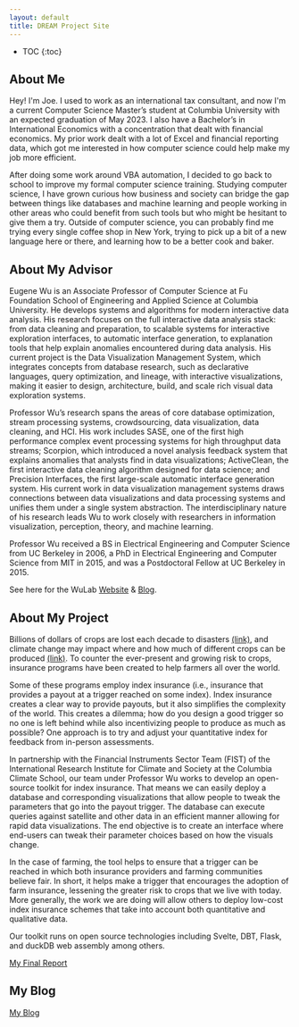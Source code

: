 ```yaml
---
layout: default
title: DREAM Project Site
---
```


* TOC
{:toc}

## About Me

Hey! I'm Joe. I used to work as an international tax consultant, and now I'm a current Computer Science Master’s student at Columbia University with an expected graduation of May 2023. I also have a Bachelor’s in International Economics with a concentration that dealt with financial economics. My prior work dealt with a lot of Excel and financial reporting data, which got me interested in how computer science could help make my job more efficient.

After doing some work around VBA automation, I decided to go back to school to improve my formal computer science training. Studying computer science, I have grown curious how business and society can bridge the gap between things like databases and machine learning and people working in other areas who could benefit from such tools but who might be hesitant to give them a try. Outside of computer science, you can probably find me trying every single coffee shop in New York, trying to pick up a bit of a new language here or there, and learning how to be a better cook and baker.
## About My Advisor

Eugene Wu is an Associate Professor of Computer Science at Fu Foundation School of Engineering and Applied Science at Columbia University. He develops systems and algorithms for modern interactive data analysis. His research focuses on the full interactive data analysis stack: from data cleaning and preparation, to scalable systems for interactive exploration interfaces, to automatic interface generation, to explanation tools that help explain anomalies encountered during data analysis.  His current project is the Data Visualization Management System, which integrates concepts from database research, such as declarative languages, query optimization, and lineage, with interactive visualizations, making it easier to design, architecture, build, and scale rich visual data exploration systems.

Professor Wu’s research spans the areas of core database optimization, stream processing systems, crowdsourcing, data visualization, data cleaning, and HCI.  His work includes SASE, one of the first high performance complex event processing systems for high throughput data streams; Scorpion, which introduced a novel analysis feedback system that explains anomalies that analysts find in data visualizations; ActiveClean, the first interactive data cleaning algorithm designed for data science; and Precision Interfaces, the first large-scale automatic interface generation system.  His current work in data visualization management systems draws connections between data visualizations and data processing systems and unifies them under a single system abstraction. The interdisciplinary nature of his research leads Wu to work closely with researchers in information visualization, perception, theory, and machine learning.

Professor Wu received a BS in Electrical Engineering and Computer Science from UC Berkeley in 2006, a PhD in Electrical Engineering and Computer Science from MIT in 2015, and was a Postdoctoral Fellow at UC Berkeley in 2015.

See here for the WuLab [Website](https://cudbg.github.io/lab/) & [Blog](https://medium.com/thewulab).

## About My Project

Billions of dollars of crops are lost each decade to disasters [(link)](https://www.fao.org/resources/digital-reports/disasters-in-agriculture/en/), and climate change may impact where and how much of different crops can be produced [(link)](https://climate.nasa.gov/news/3124/global-climate-change-impact-on-crops-expected-within-10-years-nasa-study-finds/). To counter the ever-present and growing risk to crops, insurance programs have been created to help farmers all over the world. 

Some of these programs employ index insurance (i.e., insurance that provides a payout at a trigger reached on some index). Index insurance creates a clear way to provide payouts, but it also simplifies the complexity of the world. This creates a dilemma; how do you design a good trigger so no one is left behind while also incentivizing people to produce as much as possible? One approach is to try and adjust your quantitative index for feedback from in-person assessments.  

In partnership with the Financial Instruments Sector Team (FIST) of the International Research Institute for Climate and Society at the Columbia Climate School, our team under Professor Wu works to develop an open-source toolkit for index insurance. That means we can easily deploy a database and corresponding visualizations that allow people to tweak the parameters that go into the payout trigger. The database can execute queries against satellite and other data in an efficient manner allowing for rapid data visualizations. The end objective is to create an interface where end-users can tweak their parameter choices based on how the visuals change. 

In the case of farming, the tool helps to ensure that a trigger can be reached in which both insurance providers and farming communities believe fair. In short, it helps make a trigger that encourages the adoption of farm insurance, lessening the greater risk to crops that we live with today. More generally, the work we are doing will allow others to deploy low-cost index insurance schemes that take into account both quantitative and qualitative data. 

Our toolkit runs on open source technologies including Svelte, DBT, Flask, and duckDB web assembly among others.

[My Final Report](files/finalreport.pdf)

## My Blog

[My Blog](blog.html)
